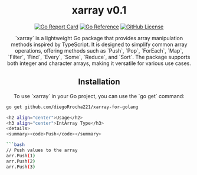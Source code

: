 <h1 align="center">xarray v0.1</h1>

<p align="center">
  <a href="https://goreportcard.com/badge/github.com/your-username/xarray"><img src="https://goreportcard.com/badge/github.com/your-username/xarray" alt="Go Report Card"></a>
  <a href="https://pkg.go.dev/github.com/your-username/xarray"><img src="https://pkg.go.dev/badge/github.com/your-username/xarray.svg" alt="Go Reference"></a>
  <a href="https://github.com/your-username/xarray/blob/main/LICENSE"><img src="https://img.shields.io/github/license/your-username/xarray" alt="GitHub License"></a>
</p>

<p align="center">`xarray` is a lightweight Go package that provides array manipulation methods inspired by TypeScript. It is designed to simplify common array operations, offering methods such as `Push`, `Pop`, `ForEach`, `Map`, `Filter`, `Find`, `Every`, `Some`, `Reduce`, and `Sort`. The package supports both integer and character arrays, making it versatile for various use cases.</p>

<h2 align="center">Installation</h2>

<p align="center">To use `xarray` in your Go project, you can use the `go get` command:</p>

```bash
go get github.com/diegoRrocha221/xarray-for-golang

<h2 align="center">Usage</h2>
<h3 align="center">IntArray Type</h3>
<details>
<summary><code>Push</code></summary>

```bash
// Push values to the array
arr.Push(1)
arr.Push(2)
arr.Push(3)

